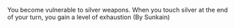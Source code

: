 You become vulnerable to silver weapons. When you touch silver at the end of your turn, you gain a level of exhaustion (By Sunkain)